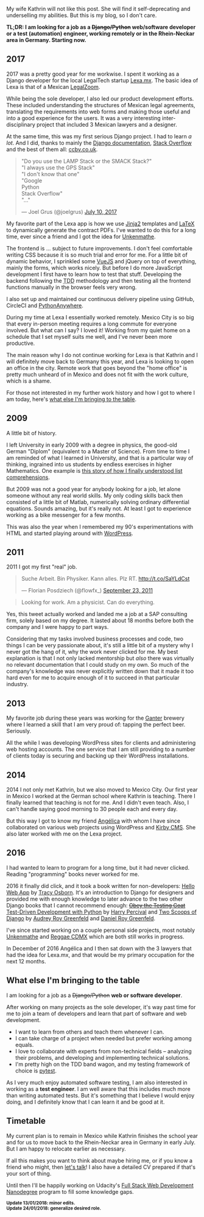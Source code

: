 <!--
.. title: A short work history. Looking for more.
.. slug: looking-for-work-django-developer-can-do-a-lot
.. date: 2018-01-09 10:08:55 UTC-06:00
.. tags: job, python, django
.. category: 
.. link: 
.. description: 
.. type: text
-->

My wife Kathrin will not like this post. She will find it self-deprecating and underselling my abilities. But this is my blog, so I don't care.

**TL;DR: I am looking for a job as a <s>Django/Python</s> web/software developer or a test (automation) engineer, working remotely or in the Rhein-Neckar area in Germany. Starting now.**


## 2017
2017 was a pretty good year for me workwise. I spent it working as a Django developer for the local LegalTech startup [Lexa.mx](https://www.lexa.mx/). The basic idea of Lexa is that of a Mexican [LegalZoom](http://legalzoom.com/).

While being the sole developer, I also led our product development efforts. These included understanding the structures of Mexican legal agreements, translating the requirements into web forms and making those useful and into a good experience for the users. It was a very interesting inter-disciplinary project that included 3 Mexican lawyers and a designer.

At the same time, this was my first serious Django project. I had to learn _a lot_. And I did, thanks to mainly the [Django documentation](https://docs.djangoproject.com/en/1.11/), [Stack Overflow](https://stackoverflow.com/questions/tagged/django) and the best of them all: [ccbv.co.uk](http://ccbv.co.uk/).

<blockquote class="twitter-tweet" data-lang="en"><p lang="en" dir="ltr">&quot;Do you use the LAMP Stack or the SMACK Stack?&quot;<br>&quot;I always use the GPS Stack&quot;<br>&quot;I don&#39;t know that one&quot;<br>&quot;Google<br> Python<br> Stack Overflow&quot;<br>&quot;...&quot;</p>&mdash; Joel Grus (@joelgrus) <a href="https://twitter.com/joelgrus/status/884536268058574848?ref_src=twsrc%5Etfw">July 10, 2017</a></blockquote>
<script async src="https://platform.twitter.com/widgets.js" charset="utf-8"></script>

My favorite part of the Lexa app is how we use [Jinja2](http://jinja.pocoo.org/) templates and [LaTeX](https://en.wikipedia.org/wiki/LaTeX) to dynamically generate the contract PDFs. I've wanted to do this for a long time, ever since a friend and I got the idea for [Unkenmathe](https://github.com/FlowFX/unkenmathe.de).

The frontend is ... subject to future improvements. I don't feel comfortable writing CSS because it is so much trial and error for me. For a little bit of dynamic behavior, I sprinkled some [VueJS](https://vuejs.org/) and jQuery on top of everything, mainly the forms, which works nicely. But before I do more JavaScript development I first have to learn how to test that stuff. Developing the backend following the <abbr title="Test-Driven Development">TDD</abbr> methodology and then testing all the frontend functions manually in the browser feels very wrong.

I also set up and maintained our continuous delivery pipeline using GitHub, CircleCI and [PythonAnywhere](https://www.pythonanywhere.com/).

During my time at Lexa I essentially worked remotely. Mexico City is so big that every in-person meeting requires a long commute for everyone involved. But what can I say? I loved it! Working from my quiet home on a schedule that I set myself suits me well, and I've never been more productive.

The main reason why I do not continue working for Lexa is that Kathrin and I will definitely move back to Germany this year, and Lexa is looking to open an office in the city. Remote work that goes beyond the "home office" is pretty much unheard of in Mexico and does not fit with the work culture, which is a shame.

For those not interested in my further work history and how I got to where I am today, here's [what else I'm bringing to the table](#to-the-table).

## 2009
A little bit of history.

I left University in early 2009 with a degree in physics, the good-old German "Diplom" (equivalent to a Master of Science). From time to time I am reminded of what I learned in University, and that is a particular way of thinking, ingrained into us students by endless exercises in higher Mathematics. One example is [this story of how I finally understood list comprehensions](https://flowfx.de/blog/list-comprehensions-for-physicists/).

But 2009 was not a good year for anybody looking for a job, let alone someone without any real world skills. My only coding skills back then consisted of a little bit of Matlab, numerically solving ordinary differential equations. Sounds amazing, but  it's really not. At least I got to experience working as a bike messenger for a few months.

This was also the year when I remembered my 90's experimentations with HTML and started playing around with [WordPress](https://wordpress.org/).

## 2011
2011 I got my first "real" job.

<blockquote class="twitter-tweet" data-lang="en"><p lang="de" dir="ltr">Suche Arbeit. Bin Physiker. Kann alles. Plz RT. <a href="http://t.co/SaYLdCst">http://t.co/SaYLdCst</a></p>&mdash; Florian Posdziech (@flowfx_) <a href="https://twitter.com/flowfx_/status/117235531968036865?ref_src=twsrc%5Etfw">September 23, 2011</a></blockquote>
<script async src="https://platform.twitter.com/widgets.js" charset="utf-8"></script>

> Looking for work. Am a physicist. Can do everything.

Yes, this tweet actually worked and landed me a job at a SAP consulting firm, solely based on my degree. It lasted about 18 months before both the company and I were happy to part ways.

Considering that my tasks involved business processes and code, two things I can be very passionate about, it's still a little bit of a mystery why I never got the hang of it, why the work never clicked for me. My best explanation is that I not only lacked mentorship but *also* there was virtually no relevant documentation that I could study on my own. So much of the company's knowledge was never explicitly written down that it made it too hard even for me to acquire enough of it to succeed in that particular industry.

## 2013
My favorite job during these years was working for the [Ganter](http://www.ganter.com/brau-erlebnis.html) brewery where I learned a skill that I am very proud of: tapping the perfect beer. Seriously.

All the while I was developing WordPress sites for clients and administering web hosting accounts. The one service that I am still providing to a number of clients today is securing and backing up their WordPress installations.

## 2014
2014 I not only met Kathrin, but we also moved to Mexico City. Our first year in Mexico I worked at the German school where Kathrin is teaching. There I finally learned that teaching is not for me. And I didn't even teach. Also, I can't handle saying good morning to 30 people each and every day.

But this way I got to know my friend [Angélica](https://angelica-ramos.com/) with whom I have since collaborated on various web projects using WordPress and [Kirby CMS](https://getkirby.com/). She also later worked with me on the Lexa project.

## 2016
I had wanted to learn to program for a long time, but it had never clicked. Reading "programming" books never worked for me.

2016 it finally did click, and it took a book written for non-developers: [Hello Web App](hellowebbooks.com/learn-django/) by [Tracy Osborn](https://twitter.com/limedaring). It's an introduction to Django for designers and provided me with enough knowledge to later advance to the two other Django books that I cannot recommend enough: [<s>Obey the Testing Goat</s> Test-Driven Development with Python](http://www.obeythetestinggoat.com/pages/book.html) by [Harry Percival](@hjwp) and [Two Scoops of Django](https://www.twoscoopspress.com/) by [Audrey Roy Greenfeld](https://twitter.com/audreyr) and [Daniel Roy Greenfeld](https://twitter.com/pydanny).

I've since started working on a couple personal side projects, most notably [Unkenmathe](https://github.com/FlowFX/unkenmathe.de/) and [Reggae CDMX](https://github.com/FlowFX/reggae-cdmx.com) which are both still works in progress.

In December of 2016 Angélica and I then sat down with the 3 lawyers that had the idea for Lexa.mx, and that would be my primary occupation for the next 12 months.

<a name="to-the-table"></a>
## What else I'm bringing to the table
I am looking for a job as a <s>Django/Python</s> **web or software developer**.

After working on many projects as the sole developer, it's way past time for me to join a team of developers and learn that part of software and web development.

- I want to learn from others and teach them whenever I can.
- I can take charge of a project when needed but prefer working among equals.
- I love to collaborate with experts from non-technical fields – analyzing their problems, and developing and implementing technical solutions.
- I'm pretty high on the TDD band wagon, and my testing framework of choice is [pytest](https://docs.pytest.org/en/latest/).

As I very much enjoy automated software testing, I am also interested in working as a **test engineer**. I am well aware that this includes much more than writing automated tests. But it's something that I believe I would enjoy doing, and I definitely know that I can learn it and be good at it.

## Timetable
My current plan is to remain in Mexico while Kathrin finishes the school year and for us to move back to the Rhein-Neckar area in Germany in early July. But I am happy to relocate earlier as necessary.

If all this makes you want to think about maybe hiring me, or if you know a friend who might, then [let's talk](link://slug/contact)! I also have a detailed CV prepared if that's your sort of thing.

Until then I'll be happily working on Udacity's [Full Stack Web Development Nanodegree](https://www.udacity.com/course/full-stack-web-developer-nanodegree--nd004) program to fill some knowledge gaps.

<small>**Update 13/01/2018: minor edits.**</small><br>
<small>**Update 24/01/2018: generalize desired role.**</small>
